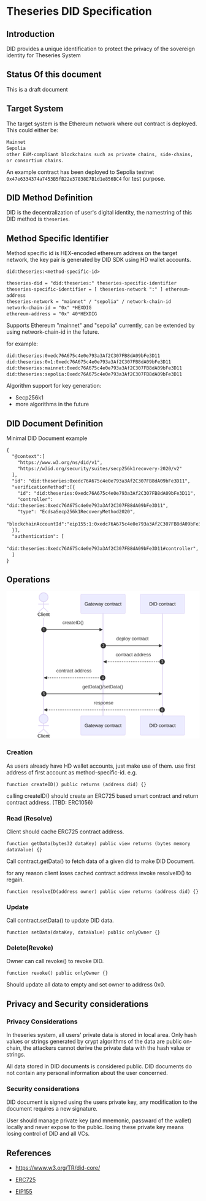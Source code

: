 # Theseries DID Specification


## Introduction
DID provides a unique identification to protect the privacy of the sovereign identity for Theseries System


## Status Of this document
This is a draft document

## Target System
The target system is the Ethereum network where out contract is deployed. This could either be:

    Mainnet
    Sepolia
    other EVM-compliant blockchains such as private chains, side-chains, or consortium chains.

An example contract has been deployed to Sepolia testnet `0x47e6334374a7453B5fB22e37838E7B1d1e856BC4` for test purpose. 


## DID Method Definition
DID is the decentralization of user's digital identity, the namestring of this DID method is `theseries`.

## Method Specific Identifier
Method specific id is HEX-encoded ethereum address on the target network, the key pair is generated by DID SDK using HD wallet accounts.
```
did:theseries:<method-specific-id>
```

```
theseries-did = "did:theseries:" theseries-specific-identifier
theseries-specific-identifier = [ theseries-network ":" ] ethereum-address 
theseries-network = "mainnet" / "sepolia" / network-chain-id
network-chain-id = "0x" *HEXDIG
ethereum-address = "0x" 40*HEXDIG
```

Supports Ethereum "mainnet" and "sepolia" currently, can be extended by using network-chain-id in the future.

for example:
```
did:theseries:0xedc76A675c4e0e793a3Af2C307FB8dA09bFe3D11
did:theseries:0x1:0xedc76A675c4e0e793a3Af2C307FB8dA09bFe3D11
did:theseries:mainnet:0xedc76A675c4e0e793a3Af2C307FB8dA09bFe3D11
did:theseries:sepolia:0xedc76A675c4e0e793a3Af2C307FB8dA09bFe3D11
```


Algorithm support for key generation:
- Secp256k1
- more algorithms in the future

## DID Document Definition

Minimal DID Document example
```
{
  "@context":[
    "https://www.w3.org/ns/did/v1",
    "https://w3id.org/security/suites/secp256k1recovery-2020/v2"
  ],
  "id": "did:theseries:0xedc76A675c4e0e793a3Af2C307FB8dA09bFe3D11",
  "verificationMethod":[{
    "id": "did:theseries:0xedc76A675c4e0e793a3Af2C307FB8dA09bFe3D11",
    "controller": "did:theseries:0xedc76A675c4e0e793a3Af2C307FB8dA09bFe3D11",
    "type": "EcdsaSecp256k1RecoveryMethod2020",
    "blockchainAccountId":"eip155:1:0xedc76A675c4e0e793a3Af2C307FB8dA09bFe3D11"
  }],
  "authentication": [
    "did:theseries:0xedc76A675c4e0e793a3Af2C307FB8dA09bFe3D11#controller",
  ]
}
```


## Operations

![simple flow](images/tsid-erc725-seq.svg)



### Creation
As users already have HD wallet accounts, just make use of them.
use first address of first account as method-specific-id.
e.g.
```solidity
function createID() public returns (address did) {}
```
calling createID() should create an ERC725 based smart contract and return contract address.
(TBD: ERC1056)

### Read (Resolve)
Client should cache ERC725 contract address.
```solidity
function getData(bytes32 dataKey) public view returns (bytes memory dataValue) {}
```
Call contract.getData() to fetch data of a given did to make DID Document.

for any reason client loses cached contract address invoke resolveID() to regain.
```
function resolveID(address owner) public view returns (address did) {}
```

### Update
Call contract.setData() to update DID data.
```solidity
function setData(dataKey, dataValue) public onlyOwner {}
```


### Delete(Revoke)
Owner can call revoke() to revoke DID.
```solidity
function revoke() public onlyOwner {}
```
Should update all data to empty and set owner to address 0x0.


## Privacy and Security considerations
### Privacy Considerations

In theseries system, all users' private data is stored in local area. Only hash values or strings generated by crypt algorithms of the data are public on-chain, the attackers cannot derive the private data with the hash value or strings.

All data stored in DID documents is considered public. DID documents do not contain any personal information about the user concerned.


### Security considerations

DID document is signed using the users private key, any modification to the document requires a new signature.

User should manage private key (and mnemonic, passward of the wallet) locally and never expose to the public. losing these private key means losing control of DID and all
VCs.


## References

- https://www.w3.org/TR/did-core/

- [ERC725](https://github.com/ethereum/EIPs/issues/725)

- [EIP155](https://github.com/ethereum/EIPs/blob/master/EIPS/eip-155.md)
